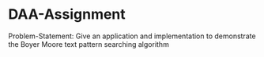 # DAA-Assignment
Problem-Statement: Give an application and implementation to demonstrate the Boyer Moore text pattern searching algorithm
